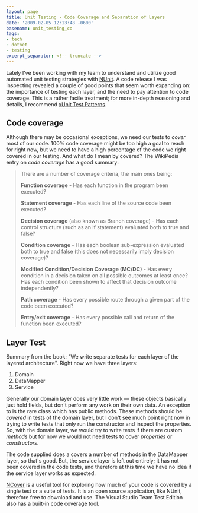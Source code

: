 ```yaml
---
layout: page
title: Unit Testing - Code Coverage and Separation of Layers
date: '2009-02-05 12:13:48 -0600'
basename: unit_testing_co
tags:
- tech
- dotnet
- testing
excerpt_separator: <!-- truncate -->
---
```


Lately I've been working with my team to understand and utilize good automated
unit testing strategies with [NUnit](http://www.nunit.org). A code
release I was inspecting revealed a couple of good points that seem worth
expanding on: the importance of testing each layer, and the need to pay
attention to code coverage. This is a rather facile treatment; for more in-depth
reasoning and details, I recommend <a href="http://www.xunitpatterns.com">xUnit
Test Patterns</a>.

<!-- truncate -->

## Code coverage

Although there may be occasional exceptions, we need our tests to _cover_ most
of our code. 100% code coverage might be too high a goal to reach for right now,
but we need to have a high percentage of the code we right covered in our
testing. And what do I mean by covered? The WikiPedia entry on _code coverage_
has a good summary:

> There are a number of coverage criteria, the main ones being:
>
> **Function coverage** - Has each function in the program been executed?
>
> **Statement coverage** - Has each line of the source code been executed?
>
> **Decision coverage** (also known as Branch coverage) - Has each control
> structure (such as an if statement) evaluated both to true and false?
>
> **Condition coverage** - Has each boolean sub-expression evaluated both to
> true and false (this does not necessarily imply decision coverage)?
>
> **Modified Condition/Decision Coverage (MC/DC)** - Has every condition in a
> decision taken on all possible outcomes at least once? Has each condition been
> shown to affect that decision outcome independently?
>
> **Path coverage** - Has every possible route through a given part of the code
> been executed?
>
> **Entry/exit coverage** - Has every possible call and return of the function
> been executed?

## Layer Test

Summary from the book: "We write separate tests for each layer of the layered
architecture". Right now we have three layers:

<ol>
	<li>Domain</li>
	<li>DataMapper</li>
	<li>Service</li>
</ol>

Generally our domain layer does very little work &mdash; these objects basically
just hold fields, but don't perform any work on their own data. An exception to
is the rare class which has public methods. These methods should be _covered_ in
tests of the domain layer, but I don't see much point right now in trying to
write tests that only run the constructor and inspect the properties. So, with
the domain layer, we would try to write tests if there are custom _methods_ but
for now we would not need tests to cover _properties_ or _constructors_.

The code supplied does a covers a number of methods in the DataMapper layer, so
that's good. But, the service layer is left out entirely; it has not been
covered in the code tests, and therefore at this time we have no idea if the
service layer works as expected.

 [NCover](http://sourceforge.net/projects/ncover/) is a useful tool
for exploring how much of your code is covered by a single test or a suite of
tests. It is an open source application, like NUnit, therefore free to download
and use. The Visual Studio Team Test Edition also has a built-in code coverage
tool.
